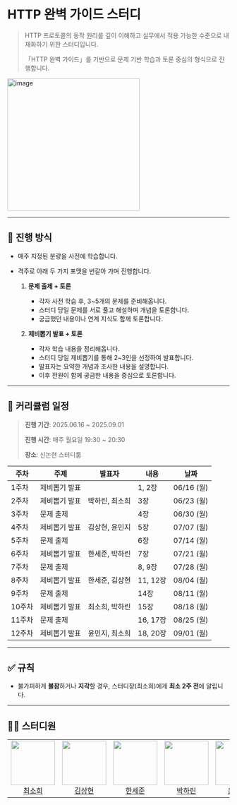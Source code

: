 

# HTTP 완벽 가이드 스터디


> HTTP 프로토콜의 동작 원리를 깊이 이해하고 실무에서 적용 가능한 수준으로 내재화하기 위한 스터디입니다.
> 
> 「HTTP 완벽 가이드」를 기반으로 문제 기반 학습과 토론 중심의 형식으로 진행합니다.

<img width="300" alt="image" src="https://github.com/user-attachments/assets/04c4954f-db4a-4b70-a160-1f919d411993">


---

## 💫 진행 방식

* 매주 지정된 분량을 사전에 학습합니다.
* 격주로 아래 두 가지 포맷을 번갈아 가며 진행합니다.

  1. **문제 출제 + 토론**

     * 각자 사전 학습 후, 3\~5개의 문제를 준비해옵니다.
     * 스터디 당일 문제를 서로 풀고 해설하며 개념을 토론합니다.
     * 궁금했던 내용이나 연계 지식도 함께 토론합니다.

  2. **제비뽑기 발표 + 토론**

     * 각자 학습 내용을 정리해옵니다.
     * 스터디 당일 제비뽑기를 통해 2\~3인을 선정하여 발표합니다.
     * 발표자는 요약한 개념과 조사한 내용을 설명합니다.
     * 이후 전원이 함께 궁금한 내용을 중심으로 토론합니다.

---

## 📅 커리큘럼 일정

> **진행 기간**: 2025.06.16 \~ 2025.09.01
> 
> **진행 시간**: 매주 월요일 19:30 \~ 20:30
> 
> **장소**: 신논현 스터디룸

| **주차** | **주제**  | **발표자** | **내용**  | **날짜**    |
| ------ | ------- | ------- | ------- | --------- |
| 1주차    | 제비뽑기 발표 | | 1, 2장   | 06/16 (월) |
| 2주차    | 제비뽑기 발표 | 박하린, 최소희 | 3장      | 06/23 (월) |
| 3주차    | 문제 출제 | | 4장      | 06/30 (월) |
| 4주차    | 제비뽑기 발표 | 김상현, 윤민지 | 5장      | 07/07 (월) |
| 5주차    | 문제 출제 |  | 6장      | 07/14 (월) |
| 6주차    | 제비뽑기 발표 | 한세준, 박하린 | 7장      | 07/21 (월) |
| 7주차    | 문제 출제   | | 8, 9장   | 07/28 (월) |
| 8주차    | 제비뽑기 발표 | 한세준, 김상현 | 11, 12장 | 08/04 (월) |
| 9주차    | 문제 출제   | | 14장     | 08/11 (월) |
| 10주차   | 제비뽑기 발표 | 최소희, 박하린 | 15장     | 08/18 (월) |
| 11주차   | 문제 출제   | | 16, 17장 | 08/25 (월) |
| 12주차   | 제비뽑기 발표 | 윤민지, 최소희 | 18, 20장 | 09/01 (월) |

---

## ✅ 규칙

* 불가피하게 **불참**하거나 **지각**할 경우, 스터디장(최소희)에게 **최소 2주 전**에 알립니다.

---

## 🧑‍💻 스터디원

<table>
<tr height="120px">
<td align="center">
<a href="https://github.com/huisso97"><img height="100px" width="100px" src="https://github.com/huisso97.png"/></a>
<br />
<a href="https://github.com/huisso97">최소희</a>
</td>
<td align="center">
<a href="https://github.com/headring"><img height="100px" width="100px" src="https://github.com/headring.png"/></a>
<br />
<a href="https://github.com/headring">김상현</a>
</td>
<td align="center">
<a href="https://github.com/hansejun"><img height="100px" width="100px" src="https://github.com/hansejun.png"/></a>
<br />
<a href="https://github.com/hansejun">한세준</a>
</td>
<td align="center">
<a href="https://github.com/khakaa"><img height="100px" width="100px" src="https://github.com/khakaa.png"/></a>
<br />
<a href="https://github.com/khakaa">박하린</a>
</td>
<td align="center">
<a href="https://github.com/minpaper-dev"><img height="100px" width="100px" src="https://github.com/minpaper-dev.png"/></a>
<br />
<a href="https://github.com/minpaper-dev">윤민지</a>
</td>
</tr>
</table>

